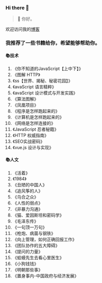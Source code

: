 ### Hi there 👋

> 🌱 你好。

欢迎访问我的[博客](https://github.com/wuweijia/work-life-balance/issues)

### 我推荐了一些书籍给你，希望能够帮助你。

#### 📚技术
1. 《你不知道的JavaScript【上中下】》
2. 《图解 HTTP》
3. 《ss【世界、揭秘、秘密花园】》
4. 《avaScript 语言精粹》
5. 《avaScript 设计模式与开发实践》
6. 《算法图解》
7. 《凤凰项目》
8. 《程序是怎样跑起来的》
9. 《计算机是怎样跑起来的》
10. 《网络是怎样连接的》
11. 《JavaScript 忍者秘籍》
12. 《HTTP 权威指南》
13. 《SEO实战密码》
14. 《vue.js 设计与实现》

#### 📚人文

1. 《活着》
2. 《1984》
3. 《丑陋的中国人》
4. 《追风筝的人》
5. 《乌合之众》
6. 《人性的弱点》
7. 《非暴力沟通》
8. 《猫、爱因斯坦和密码学》
9. 《毛泽东传》
10. 《一句顶一万句》
11. 《枪炮、病菌与钢铁》
12. 《向上管理，如何正确回报工作》
13. 《团队协作的五大障碍》
14. 《提问的力量》
15. 《蛤蟆先生去看心里医生》
16. 《小狗钱钱》
17. 《明朝那些事》
18. 《置身事内-中国政府与经济发展》
